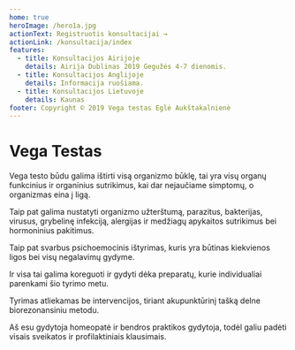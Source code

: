 ```yaml
---
home: true
heroImage: /hero1a.jpg
actionText: Registruotis konsultacijai →
actionLink: /konsultacija/index
features:
  - title: Konsultacijos Airijoje
    details: Airija Dublinas 2019 Gegužės 4-7 dienomis.
  - title: Konsultacijos Anglijoje
    details: Informacija ruošiama.
  - title: Konsultacijos Lietuvoje
    details: Kaunas
footer: Copyright © 2019 Vega testas Eglė Aukštakalnienė
---
```


# Vega Testas

Vega testo būdu galima ištirti visą organizmo būklę, tai yra visų organų funkcinius ir organinius sutrikimus, kai dar nejaučiame simptomų, o organizmas eina į ligą.

Taip pat galima nustatyti organizmo užterštumą, parazitus, bakterijas, virusus, grybelinę infekciją, alergijas ir medžiagų apykaitos sutrikimus bei hormoninius pakitimus.

Taip pat svarbus psichoemocinis ištyrimas, kuris yra būtinas kiekvienos ligos bei visų negalavimų gydyme.

Ir visa tai galima koreguoti ir gydyti dėka preparatų, kurie individualiai parenkami šio tyrimo metu.

Tyrimas atliekamas be intervencijos, tiriant akupunktūrinį tašką delne biorezonansiniu metodu.

Aš esu gydytoja homeopatė ir bendros praktikos gydytoja, todėl galiu padėti visais sveikatos ir profilaktiniais klausimais.
